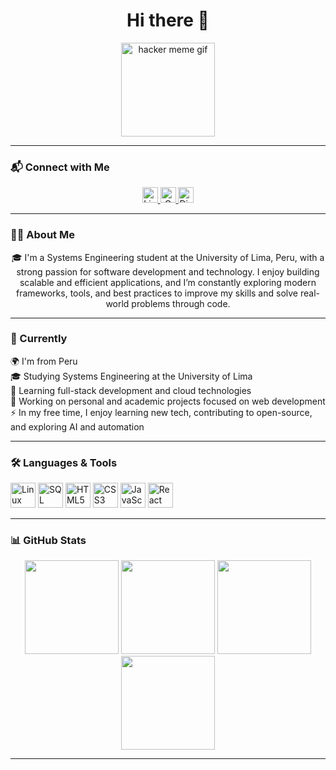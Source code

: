 <h1 align="center">Hi there 👋</h1>

<div align="center">
  <img src="https://media.giphy.com/media/7J4P7cUur2DlErijp3/giphy.gif?cid=ecf05e477e5kocj6pkul71x627vynppwpk76xrc88rj2umxi&ep=v1_gifs_related&rid=giphy.gif&ct=g" height="150" alt="hacker meme gif" />
</div>

---

### 📬 Connect with Me

<div align="center">
  <a href="https://www.linkedin.com/" target="_blank">
    <img src="https://img.shields.io/static/v1?message=LinkedIn&logo=linkedin&label=&color=0077B5&logoColor=white&labelColor=&style=for-the-badge" height="25" alt="LinkedIn badge" />
  </a>
  <a href="mailto:your-email@gmail.com" target="_blank">
    <img src="https://img.shields.io/static/v1?message=Gmail&logo=gmail&label=&color=D14836&logoColor=white&labelColor=&style=for-the-badge" height="25" alt="Gmail badge" />
  </a>
  <a href="https://discord.com/users/your-discord-id" target="_blank">
    <img src="https://img.shields.io/static/v1?message=Discord&logo=discord&label=&color=7289DA&logoColor=white&labelColor=&style=for-the-badge" height="25" alt="Discord badge" />
  </a>
</div>

---

### 👨‍💻 About Me

<p align="center">
🎓 I'm a Systems Engineering student at the University of Lima, Peru, with a strong passion for software development and technology. I enjoy building scalable and efficient applications, and I’m constantly exploring modern frameworks, tools, and best practices to improve my skills and solve real-world problems through code.
</p>

---

### 💼 Currently

<p align="left">
🌍 I'm from Peru <br>
🎓 Studying Systems Engineering at the University of Lima <br>
🧠 Learning full-stack development and cloud technologies <br>
🔭 Working on personal and academic projects focused on web development <br>
⚡ In my free time, I enjoy learning new tech, contributing to open-source, and exploring AI and automation
</p>

---

### 🛠️ Languages & Tools

<div align="left">
  <img src="https://cdn.jsdelivr.net/gh/devicons/devicon/icons/linux/linux-original.svg" height="40" alt="Linux" />
  <img src="https://cdn.jsdelivr.net/gh/devicons/devicon/icons/microsoftsqlserver/microsoftsqlserver-plain.svg" height="40" alt="SQL Server" />
  <img src="https://cdn.jsdelivr.net/gh/devicons/devicon/icons/html5/html5-original.svg" height="40" alt="HTML5" />
  <img src="https://cdn.jsdelivr.net/gh/devicons/devicon/icons/css3/css3-original.svg" height="40" alt="CSS3" />
  <img src="https://cdn.jsdelivr.net/gh/devicons/devicon/icons/javascript/javascript-original.svg" height="40" alt="JavaScript" />
  <img src="https://cdn.jsdelivr.net/gh/devicons/devicon/icons/react/react-original.svg" height="40" alt="React" />
</div>

---

### 📊 GitHub Stats

<div align="center">
  <img src="https://github-readme-stats.vercel.app/api?username=Alex-byteai&show_icons=true&theme=merko&include_all_commits=true&count_private=true" height="150" />
  <img src="https://github-readme-stats.vercel.app/api/top-langs/?username=Alex-byteai&layout=compact&langs_count=5&theme=merko" height="150" />
  <img src="https://streak-stats.demolab.com?user=Alex-byteai&theme=merko&hide_border=false" height="150" />
  <img src="https://github-profile-trophy.vercel.app/?username=Alex-byteai&theme=matrix&margin-w=8&margin-h=8" height="150" />
</div>

---
